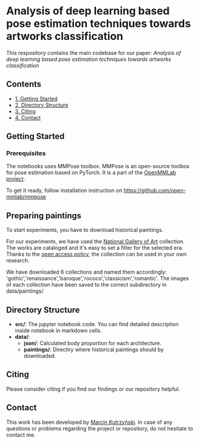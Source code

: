 # Analysis of deep learning based pose estimation techniques towards artworks classification

This respository contains the main codebase for our paper: *Analysis of deep learning based pose estimation techniques towards artworks classification*


## Contents

 * [1. Getting Started](#getting-started)
 * [2. Directory Structure](#directory-structure)
 * [3. Citing](#citing)
 * [4. Contact](#contact)
 <!-- * [4. Reproduce Results](#reproduce-results) -->


## Getting Started

### Prerequisites

The notebooks uses MMPose toolbox. MMPose is an open-source toolbox for pose estimation based on PyTorch.
It is a part of the [OpenMMLab project](https://github.com/open-mmlab).

To get it ready, follow installation instruction on https://github.com/open-mmlab/mmpose

## Preparing paintings

To start experiments, you have to download historical paintings. 

For our experiments, we have used the [National Gallery of Art](https://www.nga.gov/collection-search-result.html) collection. The works are cataloged and it's easy to set a filter for the selected era. Thanks to the [open access policy](https://www.nga.gov/notices/open-access-policy.html), the collection can be used in your own research.

We have downloaded 6 collections and named them accordingly: 'gothic','renaissance','baroque','rococo','classicism','romantic'. The images of each collection have been saved to the correct subdirectory in data/paintings/

## Directory Structure

 - **src/**: The jupyter notebook code. You can find detailed description inside notebook in markdown cells.
 - **data/**: 
    - **json/**: Calculated body proportion for each architecture. 
    - **paintings/**: Directiry where historical paintings should by downloaded.


## Citing

Please consider citing if you find our findings or our repository helpful.

<!-- ```
@article{madhu2020enhancing,
  title={Enhancing human pose estimation in ancient vase paintings via perceptually-grounded style transfer learning},
  author={Madhu, Prathmesh and Villar-Corrales, Angel and Kosti, Ronak and Bendschus, Torsten and Reinhardt, Corinna and Bell, Peter and Maier, Andreas and Christlein, Vincent},
  journal={Journal on Computing and Cultural Heritage (JOCCH)},
  year={2022}
}
```
-->
<!--
## Acknowledgement

Several files and functions from our codebase are inspired by the following repositories:

-->
## Contact

This work has been developed by [Marcin Kutrzyński](https://wa.pwr.edu.pl/pracownicy/marcin-kutrzynski).
In case of any questions or problems regarding the project or repository, do not hesitate to contact me.